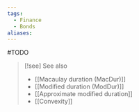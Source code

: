 ```yaml
---
tags:
  - Finance
  - Bonds
aliases:
---
```

#TODO 

> [!see] See also 
> - [[Macaulay duration (MacDur)]]
> - [[Modified duration (ModDur)]]
> - [[Approximate modified duration]]
> - [[Convexity]]